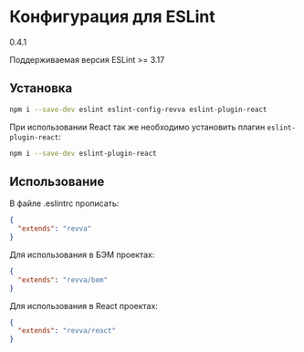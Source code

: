 # **Конфигурация для ESLint**

0.4.1

Поддерживаемая версия ESLint >= 3.17

## **Установка**

```bash
npm i --save-dev eslint eslint-config-revva eslint-plugin-react
```

При использовании React так же необходимо установить плагин `eslint-plugin-react`:

```bash
npm i --save-dev eslint-plugin-react
```

## **Использование**

В файле .eslintrc прописать:

```json
{
  "extends": "revva"
}
```

Для использования в БЭМ проектах:

```json
{
  "extends": "revva/bem"
}
```

Для использования в React проектах:

```json
{
  "extends": "revva/react"
}
```
